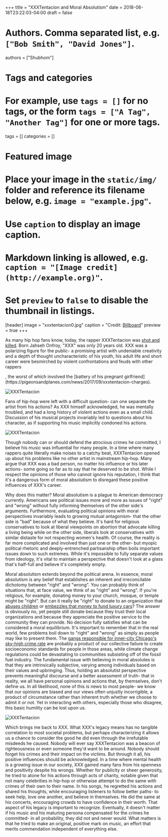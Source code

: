 +++
title = "XXXTentacion and Moral Absolutism"
date = 2018-06-18T23:22:03-04:00
draft = false


# Authors. Comma separated list, e.g. `["Bob Smith", "David Jones"]`.
authors = ["Shubhom"]

# Tags and categories
# For example, use `tags = []` for no tags, or the form `tags = ["A Tag", "Another Tag"]` for one or more tags.
tags = []
categories = []

# Featured image
# Place your image in the `static/img/` folder and reference its filename below, e.g. `image = "example.jpg"`.
# Use `caption` to display an image caption.
#   Markdown linking is allowed, e.g. `caption = "[Image credit](http://example.org)"`.
# Set `preview` to `false` to disable the thumbnail in listings.
[header]
image = "xxxtentacion0.jpg"
caption = "Credit: [Billboard](https://www.billboard.com/files/media/xxxtentacion-press-photo-bw-2018-billboard-1548.jpg)"
preview = true
+++


As many hip hop fans know, today, the rapper XXXTentacion was [shot and killed](https://www.cosmopolitan.com/entertainment/celebs/a21605295/rapper-xxxtentacion-shot-at-20/). Born Jahseh Onfroy, "XXX" was only 20 years old. XXX was a polarizing figure for the public- a promising artist with undeniable creativity and a depth of thought uncharacteristic of his youth, his adult life and short career were besmirched by violent confrontations and feuds with other rappers
<!--more-->, the worst of which involved the [battery of his pregnant girlfriend](https://pigeonsandplanes.com/news/2017/09/xxxtentacion-charges).


![XXXTentacion](/img/xxxtentacion0.jpg)



Fans of hip-hop were left with a difficult question- can one separate the artist from his actions?  As XXX himself acknowledged, he was mentally troubled, and had a long history of violent actions even as a small child. Discussion of his musical projects invariably led to questions about his character, as if supporting his music implicitly condoned his actions.


![XXXTentacion](/img/xxxtentacion1.jpg)


Though nobody can or should defend the atrocious crimes he committed, I  believe his music was influential for many people. In a time where many rappers quite literally make noises to a  catchy beat, XXXTentacion opened up about his problems like no other artist in mainstream hip-hop.  Many argue that XXX was a bad person, no matter his influence or his later actions- some going so far as to say that he deserved to be  shot. While I respect the opinions of those who cannot ignore his reputation, I think that it's a dangerous form of moral absolutism to disregard these positive influences of XXX's career.


Why does this matter? Moral absolutism is a plague to American democracy currently. Americans see political issues more and more as issues of "right" and "wrong" without fully informing themselves of the other side's arguments. Furthermore, evaluating political opinions with moral perspectives invariably leads to growing mutual antagonism- that the other side is "bad" because of what they believe. It's hard for religious conservatives to look at liberal viewpoints on abortion that advocate killing a living being while on the other side, liberals look at conservatives with similar distaste for not respecting women's health.  Of course, the reality is far more complicated and involved than just one or the other- but  myopic political rhetoric and deeply-entrenched partisanship often boils important issues down to such extremes. While it's impossible to fully separate values from ideology, it's vital to maintain a perspective that doesn't look at a glass that's half-full and believe it's completely empty.


Moral absolutism extends beyond the political arena. In essence, moral absolutism is any belief that establishes an inherent and irreconcilable dichotomy between "right" and "wrong". You can probably think of  situations that, at face value, we think of as "right" and "wrong". If you're religious, for example, donating money to your church, mosque, or temple might be "right". But can it  really be  "right" to donate to an organization that [abuses children](https://www.bbc.com/news/world-44209971) or [embezzles that money to fund luxury cars](https://www.ajc.com/news/former-hindu-temple-georgia-leader-convicted-fraud/svacEkhoOXGUW8nF0yDWVK/)? The answer is obviously no, yet people still donate because they trust their local organizations and because they appreciate the positive service to the community they can provide. No decision fully satisfies what can be considered a moral equilibrium. It's important to remember that in the real world, few problems boil down to "right" and "wrong" as simply as people may like to present them. The [gangs responsible for inner-city Chicago's sky-high crime rate](http://www.chicagotribune.com/news/columnists/kass/ct-met-chicago-violence-kass-0509-story.html) are probably a product of our collective failure to create socioeconomic standards for people in those areas, while climate change regulations could be devastating to communities subsisting off of the fossil fuel industry.  The fundamental issue with believing in moral absolutes is that they are intrinsically subjective, varying among individuals based on their values and upbringing. Thus, holding an absolutist perspective prevents meaningful discourse and a better assessment of truth- that in reality, we all have personal opinions and actions that, by themselves, don't define us. In all likelihood, none of this is news to most people- we know that our opinions are biased and our views often unjustly incorrigible, a product of circumstance rather than inherent truth whether we choose to admit it or not. Yet in interacting with others, especially those who disagree, this basic humility can be lost upon us.


![XXXTentacion](/img/xxxtentacion2.jpg)





Which brings me back to XXX. What XXX's legacy means has no tangible correlation to most societal problems, but perhaps characterizing it allows us a chance to consider the good he did even through the irrefutable misdeeds he caused. Nobody will ever say XXXTentacion was a beacon of righteousness or  even someone they'd want to be around. Nobody should forget his crimes and their impact on the victims. But through it all, his positive influences should be acknowledged. In a time where mental health is a growing issue in our society, XXX gained many fans from his openness and positivity despite his wrongs. Whether for publicity or sheer generosity, he tried to atone for his actions through acts of charity, notable given that not many celebrities in hip-hop or otherwise attempt to do the same with crimes of their own to their name. In his songs, he regretted his actions and shared his thoughts, while encouraging listeners to follow better paths- to seek help, love one another, and believe in themselves. He did the same at his concerts, encouraging crowds to have confidence in their worth. That aspect of his legacy is important to recognize. Eventually, it doesn't matter if his music and his maturing persona compensated for the crimes he committed- in all probability, they did not and never would. What matters is that he tried to make an original, positive mark on music, an effort that merits commendation independent of everything else.
